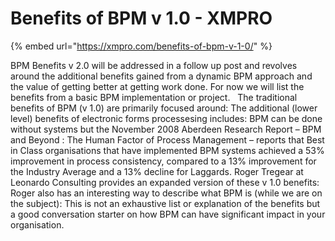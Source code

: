 # Benefits of BPM v 1.0 - XMPRO

{% embed url="https://xmpro.com/benefits-of-bpm-v-1-0/" %}

BPM Benefits v 2.0 will be addressed in a follow up post and revolves around the additional benefits gained from a dynamic BPM approach and the value of getting better at getting work done. For now we will list the benefits from a basic BPM implementation or project.
 
The traditional benefits of BPM (v 1.0) are primarily focused around:
The additional (lower level) benefits of electronic forms processesing includes:
BPM can be done without systems but the November 2008 Aberdeen Research Report – BPM and Beyond : The Human Factor of Process Management – reports that Best in Class organisations that have implemented BPM systems achieved a 53% improvement in process consistency, compared to a 13% improvement for the Industry Average and a 13% decline for Laggards.
Roger Tregear at Leonardo Consulting provides an expanded version of these v 1.0 benefits:
Roger also has an interesting way to describe what BPM is (while we are on the subject):
This is not an exhaustive list or explanation of the benefits but a good conversation starter on how BPM can have significant impact in your organisation.